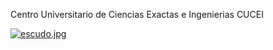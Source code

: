 Centro Universitario de Ciencias Exactas e Ingenierias CUCEI

[![escudo.jpg](https://i.postimg.cc/nhNW2VqG/escudo.jpg)](https://postimg.cc/rDCgFknD)
